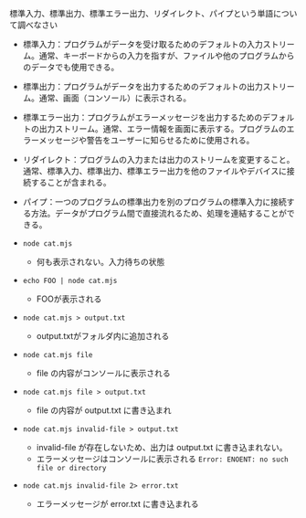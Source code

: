 標準入力、標準出力、標準エラー出力、リダイレクト、パイプという単語について調べなさい
- 標準入力：プログラムがデータを受け取るためのデフォルトの入力ストリーム。通常、キーボードからの入力を指すが、ファイルや他のプログラムからのデータでも使用できる。
- 標準出力：プログラムがデータを出力するためのデフォルトの出力ストリーム。通常、画面（コンソール）に表示される。
- 標準エラー出力：プログラムがエラーメッセージを出力するためのデフォルトの出力ストリーム。通常、エラー情報を画面に表示する。プログラムのエラーメッセージや警告をユーザーに知らせるために使用される。
- リダイレクト：プログラムの入力または出力のストリームを変更すること。通常、標準入力、標準出力、標準エラー出力を他のファイルやデバイスに接続することが含まれる。
- パイプ：一つのプログラムの標準出力を別のプログラムの標準入力に接続する方法。データがプログラム間で直接流れるため、処理を連結することができる。


- `node cat.mjs`
    - 何も表示されない。入力待ちの状態

- `echo FOO | node cat.mjs`
    - FOOが表示される

- `node cat.mjs > output.txt`
    - output.txtがフォルダ内に追加される

- `node cat.mjs file`
    - file の内容がコンソールに表示される

- `node cat.mjs file > output.txt`
    - file の内容が output.txt に書き込まれ

- `node cat.mjs invalid-file > output.txt`
    - invalid-file が存在しないため、出力は output.txt に書き込まれない。
    - エラーメッセージはコンソールに表示される
        `Error: ENOENT: no such file or directory`

- `node cat.mjs invalid-file 2> error.txt`
    - エラーメッセージが error.txt に書き込まれる